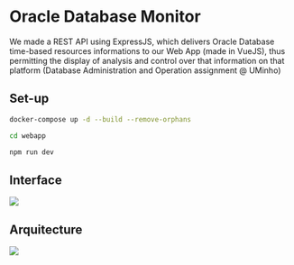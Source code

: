 # Oracle Database Monitor

We made a REST API using ExpressJS, which delivers Oracle Database time-based resources informations to our Web App (made in VueJS), thus permitting the display of analysis and control over that information on that platform (Database Administration and Operation assignment @ UMinho)

## Set-up

```bash
docker-compose up -d --build --remove-orphans  

cd webapp

npm run dev
```

## Interface
![](https://cdn.discordapp.com/attachments/792478103103602688/802625311845515274/unknown.png)

## Arquitecture
![](https://cdn.discordapp.com/attachments/765251180304531458/804038948447715388/arquitetura.png)
